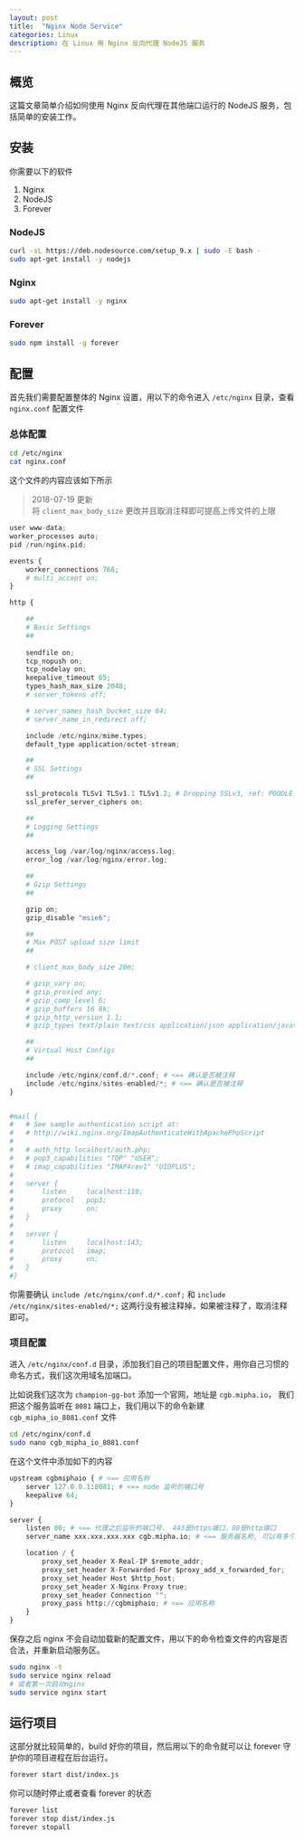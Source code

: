 ```yaml
---
layout: post
title:  "Nginx Node Service"
categories: Linux
description: 在 Linux 用 Nginx 反向代理 NodeJS 服务
---
```


## 概览

这篇文章简单介绍如何使用 Nginx 反向代理在其他端口运行的 NodeJS 服务，包括简单的安装工作。

## 安装

你需要以下的软件

1. Nginx
2. NodeJS
3. Forever

### NodeJS

```bash
curl -sL https://deb.nodesource.com/setup_9.x | sudo -E bash -
sudo apt-get install -y nodejs
```

### Nginx

```bash
sudo apt-get install -y nginx
```

### Forever

```bash
sudo npm install -g forever
```

## 配置

首先我们需要配置整体的 Nginx 设置，用以下的命令进入 `/etc/nginx` 目录，查看 `nginx.conf` 配置文件

### 总体配置

```bash
cd /etc/nginx
cat nginx.conf
```

这个文件的内容应该如下所示

> 2018-07-19 更新  
> 将 `client_max_body_size` 更改并且取消注释即可提高上传文件的上限

```py
user www-data;
worker_processes auto;
pid /run/nginx.pid;

events {
	worker_connections 768;
	# multi_accept on;
}

http {

	##
	# Basic Settings
	##
	
	sendfile on;
	tcp_nopush on;
	tcp_nodelay on;
	keepalive_timeout 65;
	types_hash_max_size 2048;
	# server_tokens off;

	# server_names_hash_bucket_size 64;
	# server_name_in_redirect off;

	include /etc/nginx/mime.types;
	default_type application/octet-stream;

	##
	# SSL Settings
	##

	ssl_protocols TLSv1 TLSv1.1 TLSv1.2; # Dropping SSLv3, ref: POODLE
	ssl_prefer_server_ciphers on;

	##
	# Logging Settings
	##

	access_log /var/log/nginx/access.log;
	error_log /var/log/nginx/error.log;

	##
	# Gzip Settings
	##

	gzip on;
	gzip_disable "msie6";

	##
	# Max POST upload size limit
	##

	# client_max_body_size 20m;

	# gzip_vary on;
	# gzip_proxied any;
	# gzip_comp_level 6;
	# gzip_buffers 16 8k;
	# gzip_http_version 1.1;
	# gzip_types text/plain text/css application/json application/javascript text/xml application/xml application/xml+rss text/javascript;

	##
	# Virtual Host Configs
	##

	include /etc/nginx/conf.d/*.conf; # <== 确认是否被注释
	include /etc/nginx/sites-enabled/*; # <== 确认是否被注释
}


#mail {
#	# See sample authentication script at:
#	# http://wiki.nginx.org/ImapAuthenticateWithApachePhpScript
# 
#	# auth_http localhost/auth.php;
#	# pop3_capabilities "TOP" "USER";
#	# imap_capabilities "IMAP4rev1" "UIDPLUS";
# 
#	server {
#		listen     localhost:110;
#		protocol   pop3;
#		proxy      on;
#	}
# 
#	server {
#		listen     localhost:143;
#		protocol   imap;
#		proxy      on;
#	}
#}

```

你需要确认 `include /etc/nginx/conf.d/*.conf;` 和 `include /etc/nginx/sites-enabled/*;` 这两行没有被注释掉，如果被注释了，取消注释即可。

### 项目配置

进入 `/etc/nginx/conf.d` 目录，添加我们自己的项目配置文件，用你自己习惯的命名方式，我们这次用域名加端口。

比如说我们这次为 `champion-gg-bot` 添加一个官网，地址是 `cgb.mipha.io`， 我们把这个服务监听在 `8081` 端口上，我们用以下的命令新建 `cgb_mipha_io_8081.conf` 文件

```bash
cd /etc/nginx/conf.d
sudo nano cgb_mipha_io_8081.conf
```

在这个文件中添加如下的内容

```py
upstream cgbmiphaio { # <== 应用名称
    server 127.0.0.1:8081; # <== node 监听的端口号
    keepalive 64;
}

server {
    listen 80; # <== 代理之后监听的端口号， 443是https端口，80是http端口
    server_name xxx.xxx.xxx.xxx cgb.mipha.io; # <== 服务器名称, 可以有多个域名，用空格隔开

    location / {
        proxy_set_header X-Real-IP $remote_addr;
        proxy_set_header X-Forwarded-For $proxy_add_x_forwarded_for;
        proxy_set_header Host $http_host;
        proxy_set_header X-Nginx-Proxy true;
        proxy_set_header Connection "";
        proxy_pass http://cgbmiphaio; # <== 应用名称
    }
}
```

保存之后 nginx 不会自动加载新的配置文件，用以下的命令检查文件的内容是否合法，并重新启动服务区。

```bash
sudo nginx -t
sudo service nginx reload
# 或者第一次启动nginx
sudo service nginx start
```

## 运行项目

这部分就比较简单的，build 好你的项目，然后用以下的命令就可以让 forever 守护你的项目进程在后台运行。

```bash
forever start dist/index.js
```

你可以随时停止或者查看 forever 的状态

```bash
forever list
forever stop dist/index.js
forever stopall
```
